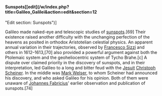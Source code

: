 #### Sunspots[[edit](/w/index.php?title=Galileo\_Galilei&action=edit&section=12
"Edit section: Sunspots")]

Galileo made naked-eye and telescopic studies of [sunspots](/wiki/Sunspot
"Sunspot").[69] Their existence raised another difficulty with the unchanging
perfection of the heavens as posited in orthodox Aristotelian celestial
physics. An apparent annual variation in their trajectories, observed by
[Francesco Sizzi](/wiki/Francesco\_Sizzi "Francesco Sizzi") and others in
1612–1613,[70] also provided a powerful argument against both the Ptolemaic
system and the geoheliocentric system of Tycho Brahe.[c] A dispute over
claimed priority in the discovery of sunspots, and in their interpretation,
led Galileo to a long and bitter feud with the [Jesuit](/wiki/Jesuit "Jesuit")
[Christoph Scheiner](/wiki/Christoph\_Scheiner "Christoph Scheiner"). In the
middle was [Mark Welser](/wiki/Mark\_Welser "Mark Welser"), to whom Scheiner
had announced his discovery, and who asked Galileo for his opinion. Both of
them were unaware of [Johannes Fabricius](/wiki/Johannes\_Fabricius "Johannes
Fabricius")' earlier observation and publication of sunspots.[74]
